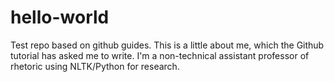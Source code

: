# hello-world
Test repo based on github guides.
This is a little about me, which the Github tutorial has asked me to write.
I'm a non-technical assistant professor of rhetoric using NLTK/Python for research.
